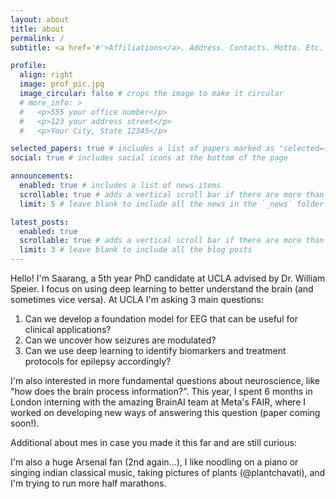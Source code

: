 ```yaml
---
layout: about
title: about
permalink: /
subtitle: <a href='#'>Affiliations</a>. Address. Contacts. Motto. Etc.

profile:
  align: right
  image: prof_pic.jpg
  image_circular: false # crops the image to make it circular
  # more_info: >
  #   <p>555 your office number</p>
  #   <p>123 your address street</p>
  #   <p>Your City, State 12345</p>

selected_papers: true # includes a list of papers marked as "selected={true}"
social: true # includes social icons at the bottom of the page

announcements:
  enabled: true # includes a list of news items
  scrollable: true # adds a vertical scroll bar if there are more than 3 news items
  limit: 5 # leave blank to include all the news in the `_news` folder

latest_posts:
  enabled: true
  scrollable: true # adds a vertical scroll bar if there are more than 3 new posts items
  limit: 3 # leave blank to include all the blog posts
---
```


<!-- Write your biography here. Tell the world about yourself. Link to your favorite [subreddit](http://reddit.com). You can put a picture in, too. The code is already in, just name your picture `prof_pic.jpg` and put it in the `img/` folder.

Put your address / P.O. box / other info right below your picture. You can also disable any of these elements by editing `profile` property of the YAML header of your `_pages/about.md`. Edit `_bibliography/papers.bib` and Jekyll will render your [publications page](/al-folio/publications/) automatically.

Link to your social media connections, too. This theme is set up to use [Font Awesome icons](https://fontawesome.com/) and [Academicons](https://jpswalsh.github.io/academicons/), like the ones below. Add your Facebook, Twitter, LinkedIn, Google Scholar, or just disable all of them. -->

Hello! I'm Saarang, a 5th year PhD candidate at UCLA advised by Dr. William Speier. I focus on using deep learning to better understand the brain (and sometimes vice versa). At UCLA I'm asking 3 main questions: 

1. Can we develop a foundation model for EEG that can be useful for clinical applications? 
2. Can we uncover how seizures are modulated? 
3. Can we use deep learning to identify  biomarkers and treatment protocols for epilepsy accordingly? 
<!-- 4. something about PD here -->

I'm also interested in more fundamental questions about neuroscience, like "how does the brain process information?". This year, I spent 6 months in London interning with the amazing BrainAI team at Meta's FAIR, where I worked on developing new ways of answering this question (paper coming soon!). 

Additional about mes in case you made it this far and are still curious: 

I'm also a huge Arsenal fan (2nd again...), I like noodling on a piano or singing indian classical music, taking pictures of plants (@plantchavati), and I'm trying to run more half marathons. 